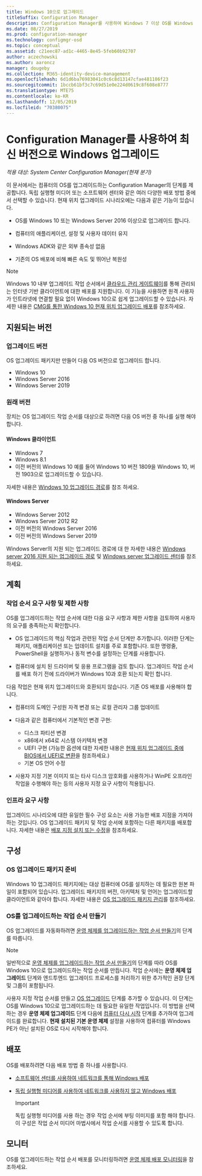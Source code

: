 ```yaml
---
title: Windows 10으로 업그레이드
titleSuffix: Configuration Manager
description: Configuration Manager를 사용하여 Windows 7 이상 OS를 Windows 10으로 업그레이드하는 방법을 알아봅니다.
ms.date: 08/27/2019
ms.prod: configuration-manager
ms.technology: configmgr-osd
ms.topic: conceptual
ms.assetid: c21eec87-ad1c-4465-8e45-5feb60b92707
author: aczechowski
ms.author: aaroncz
manager: dougeby
ms.collection: M365-identity-device-management
ms.openlocfilehash: 6d1d6ba76983041c0c6c8d13147cfae481186f23
ms.sourcegitcommit: 1bccb61bf3c7c69d51e0e224d0619c8f608e8777
ms.translationtype: MTE75
ms.contentlocale: ko-KR
ms.lasthandoff: 12/05/2019
ms.locfileid: "70380075"
---
```

# <a name="upgrade-windows-to-the-latest-version-with-configuration-manager"></a>Configuration Manager를 사용하여 최신 버전으로 Windows 업그레이드

*적용 대상: System Center Configuration Manager(현재 분기)*

이 문서에서는 컴퓨터의 OS를 업그레이드하는 Configuration Manager의 단계를 제공합니다. 독립 실행형 미디어 또는 소프트웨어 센터와 같은 여러 다양한 배포 방법 중에서 선택할 수 있습니다. 현재 위치 업그레이드 시나리오에는 다음과 같은 기능이 있습니다.  

- OS를 Windows 10 또는 Windows Server 2016 이상으로 업그레이드 합니다.

- 컴퓨터의 애플리케이션, 설정 및 사용자 데이터 유지

- Windows ADK와 같은 외부 종속성 없음

- 기존의 OS 배포에 비해 빠른 속도 및 뛰어난 복원성

> [!Note]  
> Windows 10 내부 업그레이드 작업 순서에서 [클라우드 관리 게이트웨이](/sccm/core/clients/manage/plan-cloud-management-gateway)를 통해 관리되는 인터넷 기반 클라이언트에 대한 배포를 지원합니다. 이 기능을 사용하면 원격 사용자가 인트라넷에 연결할 필요 없이 Windows 10으로 쉽게 업그레이드할 수 있습니다. 자세한 내용은 [CMG를 통한 Windows 10 현재 위치 업그레이드 배포](/sccm/osd/deploy-use/deploy-a-task-sequence#deploy-windows-10-in-place-upgrade-via-cmg)를 참조하세요. <!-- 1357149 -->


## <a name="supported-versions"></a>지원되는 버전

### <a name="upgrade-version"></a>업그레이드 버전

OS 업그레이드 패키지만 만들어 다음 OS 버전으로 업그레이드 합니다.

- Windows 10
- Windows Server 2016
- Windows Server 2019

### <a name="original-version"></a>원래 버전

장치는 OS 업그레이드 작업 순서를 대상으로 하려면 다음 OS 버전 중 하나를 실행 해야 합니다.

#### <a name="windows-client"></a>Windows 클라이언트

- Windows 7
- Windows 8.1
- 이전 버전의 Windows 10 예를 들어 Windows 10 버전 1809을 Windows 10, 버전 1903으로 업그레이드할 수 있습니다.  

자세한 내용은 [Windows 10 업그레이드 경로](https://docs.microsoft.com/windows/deployment/upgrade/windows-10-upgrade-paths)를 참조 하세요.

#### <a name="windows-server"></a>Windows Server

- Windows Server 2012
- Windows Server 2012 R2
- 이전 버전의 Windows Server 2016
- 이전 버전의 Windows Server 2019

Windows Server의 지원 되는 업그레이드 경로에 대 한 자세한 내용은 [Windows server 2016 지원 되는 업그레이드 경로](https://docs.microsoft.com/windows-server/get-started/supported-upgrade-paths#upgrading-previous-retail-versions-of-windows-server-to-windows-server-2016) 및 [Windows server 업그레이드 센터](https://aka.ms/upgradecenter)를 참조 하세요.


## <a name="BKMK_Plan"></a> 계획  

### <a name="task-sequence-requirements-and-limitations"></a>작업 순서 요구 사항 및 제한 사항

OS를 업그레이드하는 작업 순서에 대한 다음 요구 사항과 제한 사항을 검토하여 사용자의 요구를 충족하는지 확인합니다.  

- OS 업그레이드의 핵심 작업과 관련된 작업 순서 단계만 추가합니다. 이러한 단계는 패키지, 애플리케이션 또는 업데이트 설치를 주로 포함합니다. 또한 명령줄, PowerShell을 실행하거나 동적 변수를 설정하는 단계를 사용합니다.  

- 컴퓨터에 설치 된 드라이버 및 응용 프로그램을 검토 합니다. 업그레이드 작업 순서를 배포 하기 전에 드라이버가 Windows 10과 호환 되는지 확인 합니다.  

다음 작업은 현재 위치 업그레이드와 호환되지 않습니다. 기존 OS 배포를 사용해야 합니다.  

- 컴퓨터의 도메인 구성원 자격 변경 또는 로컬 관리자 그룹 업데이트  

- 다음과 같은 컴퓨터에서 기본적인 변경 구현:

  - 디스크 파티션 변경
  - x86에서 x64로 시스템 아키텍처 변경
  - UEFI 구현 (가능한 옵션에 대한 자세한 내용은 [현재 위치 업그레이드 중에 BIOS에서 UEFI로 변환](/sccm/osd/deploy-use/task-sequence-steps-to-manage-bios-to-uefi-conversion#convert-from-bios-to-uefi-during-an-in-place-upgrade)을 참조하세요.)
  - 기본 OS 언어 수정  

- 사용자 지정 기본 이미지 또는 타사 디스크 암호화를 사용하거나 WinPE 오프라인 작업을 수행해야 하는 등의 사용자 지정 요구 사항이 적용됩니다.  

### <a name="infrastructure-requirements"></a>인프라 요구 사항  

업그레이드 시나리오에 대한 유일한 필수 구성 요소는 사용 가능한 배포 지점을 가져야 하는 것입니다. OS 업그레이드 패키지 및 작업 순서에 포함하는 다른 패키지를 배포합니다. 자세한 내용은 [배포 지점 설치 또는 수정](/sccm/core/servers/deploy/configure/install-and-configure-distribution-points)을 참조하세요.


## <a name="BKMK_Configure"></a> 구성  

### <a name="prepare-the-os-upgrade-package"></a>OS 업그레이드 패키지 준비  

Windows 10 업그레이드 패키지에는 대상 컴퓨터에 OS를 설치하는 데 필요한 원본 파일이 포함되어 있습니다. 업그레이드 패키지의 버전, 아키텍처 및 언어는 업그레이드할 클라이언트와 같아야 합니다. 자세한 내용은 [OS 업그레이드 패키지 관리](/sccm/osd/get-started/manage-operating-system-upgrade-packages)를 참조하세요.  

### <a name="create-a-task-sequence-to-upgrade-the-os"></a>OS를 업그레이드하는 작업 순서 만들기  

OS 업그레이드를 자동화하려면 [운영 체제를 업그레이드하는 작업 순서 만들기](/sccm/osd/deploy-use/create-a-task-sequence-to-upgrade-an-operating-system)의 단계를 따릅니다.  

> [!NOTE]  
> 일반적으로 [운영 체제를 업그레이드하는 작업 순서 만들기](/sccm/osd/deploy-use/create-a-task-sequence-to-upgrade-an-operating-system)의 단계를 따라 OS를 Windows 10으로 업그레이드하는 작업 순서를 만듭니다. 작업 순서에는 **운영 체제 업그레이드** 단계와 엔드투엔드 업그레이드 프로세스를 처리하기 위한 추가적인 권장 단계 및 그룹이 포함됩니다.
>
> 사용자 지정 작업 순서를 만들고 [OS 업그레이드](/sccm/osd/understand/task-sequence-steps#BKMK_UpgradeOS) 단계를 추가할 수 있습니다. 이 단계는 OS를 Windows 10으로 업그레이드하는 데 필요한 유일한 작업입니다. 이 방법을 선택하는 경우 **운영 체제 업그레이드** 단계 다음에 [컴퓨터 다시 시작](/sccm/osd/understand/task-sequence-steps#BKMK_RestartComputer) 단계를 추가하여 업그레이드를 완료합니다. **현재 설치된 기본 운영 체제** 설정을 사용하여 컴퓨터를 Windows PE가 아닌 설치된 OS로 다시 시작해야 합니다.  


## <a name="BKMK_Deploy"></a> 배포  

OS를 배포하려면 다음 배포 방법 중 하나를 사용합니다.  

- [소프트웨어 센터를 사용하여 네트워크를 통해 Windows 배포](/sccm/osd/deploy-use/use-software-center-to-deploy-windows-over-the-network)  

- [독립 실행형 미디어를 사용하여 네트워크를 사용하지 않고 Windows 배포](/sccm/osd/deploy-use/use-stand-alone-media-to-deploy-windows-without-using-the-network)  

  > [!IMPORTANT]  
  > 독립 실행형 미디어를 사용 하는 경우 작업 순서에 부팅 이미지를 포함 해야 합니다. 이 구성은 작업 순서 미디어 마법사에서 작업 순서를 사용할 수 있도록 합니다.


## <a name="monitor"></a>모니터  

OS를 업그레이드하는 작업 순서 배포를 모니터링하려면 [운영 체제 배포 모니터링](/sccm/osd/deploy-use/monitor-operating-system-deployments)을 참조하세요.  
